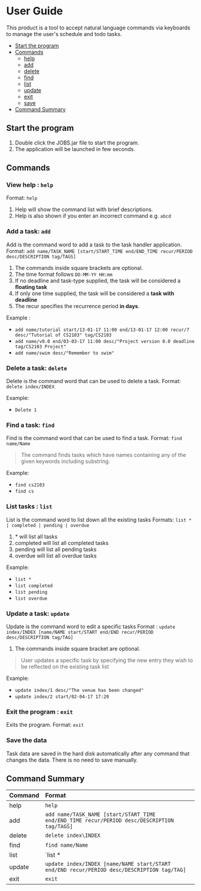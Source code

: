 # User Guide

This product is a tool to accept natural language commands via keyboards to manage the user's schedule and todo tasks.

* [Start the program](#start-the-program)
* [Commands](#Commands)
	* [help](#view-help--help)
	* [add](#add-a-task--add)
	* [delete](#delete-a-task--delete)
	* [find](#find-a-task--find)
	* [list](#list-tasks--list)
	* [update](#update-a-task--update)
	* [exit](#exit-the-program--exit)
	* [save](#save-the-data)
* [Command Summary](#command-summary)



## Start the program

1. Double click the JOBS.jar file to start the program.
2. The application will be launched in few seconds.

## Commands

### View help : `help`
Format: `help`

1. Help will show the command list with brief descriptions.
2. Help is also shown if you enter an incorrect command e.g. `abcd`

### Add a task: `add`
Add is the command word to add a task to the task handler application.
Format: `add name/TASK_NAME [start/START_TIME end/END_TIME recur/PERIOD desc/DESCRIPTION tag/TAGS]`
1. The commands inside square brackets are optional.
2. The time format follows `DD-MM-YY HH:mm`
3. If no deadline and task-type supplied, the task will be considered a **floating task**
4. If only one time supplied, the task will be considered a **task with deadline**
5. The recur specifies the recurrence period **in days**.

Example :
* `add name/tutorial start/13-01-17 11:00 end/13-01-17 12:00 recur/7 desc/"Tutorial of CS2103" tag/CS2103`
* `add name/v0.0 end/03-03-17 11:00 desc/"Project version 0.0 deadline tag/CS2103 Project"`
* `add name/swim desc/"Remember to swim"`

### Delete a task: `delete`
Delete is the command word that can be used to delete a task.
Format: `delete index/INDEX`

Example:
* `Delete 1`

### Find a task: `find`
Find is the command word that can be used to find a task.
Format: `find name/Name`
>The command finds tasks which have names containing any of the given keywords including substring.

Example:
* `find cs2103`
* `find cs`

### List tasks : `list`
List is the command word to list down all the existing tasks
Formats: `list * | completed | pending | overdue`
1. \* will list all tasks
2. completed will list all completed tasks
3. pending will list all pending tasks
4. overdue will list all overdue tasks

Example:
* `list *`
* `list completed`
* `list pending`
* `list overdue`

### Update a task: `update`
Update is the command word to edit a specific tasks
Format : `update index/INDEX [name/NAME start/START	end/END	recur/PERIOD desc/DESCRIPTION tag/TAG]`
1. The commands inside square bracket are optional.
>User updates a specific task by specifying the new entry they wish to be reflected on the existing task list

Example:
* `update index/1 desc/"The venue has been changed"`
* `update index/2 start/02-04-17 17:20`

### Exit the program : `exit`
Exits the program.
Format: `exit`  

### Save the data 
Task data are saved in the hard disk automatically after any command that changes the data. There is no need to save manually.

## Command Summary
Command | Format  
-------- | :--------
help | `help`
add | `add name/TASK_NAME [start/START_TIME end/END_TIME recur/PERIOD desc/DESCRIPTION tag/TAGS]`
delete | `delete index\INDEX`
find | `find name/Name`
list | `list * | completed | pending | overdue`
update | `update index/INDEX [name/NAME start/START	end/END	recur/PERIOD desc/DESCRIPTION tag/TAG]`
exit | `exit`
